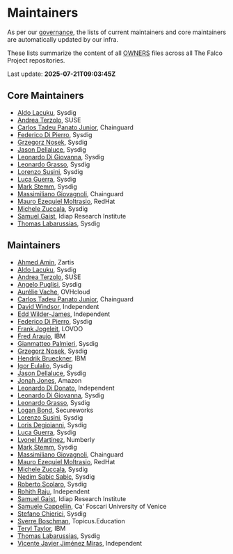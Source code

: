 # Maintainers

As per our [governance](./GOVERNANCE.md), the lists of current maintainers and core maintainers are automatically updated by our infra.

These lists summarize the content of all [OWNERS](./GOVERNANCE.md#repository-ownership) files across all The Falco Project repositories.

Last update: **<!-- LATEST-UPDATE -->2025-07-21T09:03:45Z<!-- /LATEST-UPDATE -->**

## Core Maintainers

<!-- MAINTAINERS-CORE-LIST -->
- [Aldo Lacuku](https://github.com/alacuku), Sysdig
- [Andrea Terzolo](https://github.com/andreagit97), SUSE
- [Carlos Tadeu Panato Junior](https://github.com/cpanato), Chainguard
- [Federico Di Pierro](https://github.com/fededp), Sysdig
- [Grzegorz Nosek](https://github.com/gnosek), Sysdig
- [Jason Dellaluce](https://github.com/jasondellaluce), Sysdig
- [Leonardo Di Giovanna](https://github.com/ekoops), Sysdig
- [Leonardo Grasso](https://github.com/leogr), Sysdig
- [Lorenzo Susini](https://github.com/loresuso), Sysdig
- [Luca Guerra](https://github.com/lucaguerra), Sysdig
- [Mark Stemm](https://github.com/mstemm), Sysdig
- [Massimiliano Giovagnoli](https://github.com/maxgio92), Chainguard
- [Mauro Ezequiel Moltrasio](https://github.com/molter73), RedHat
- [Michele Zuccala](https://github.com/zuc), Sysdig
- [Samuel Gaist](https://github.com/sgaist), Idiap Research Institute
- [Thomas Labarussias](https://github.com/issif), Sysdig
<!-- /MAINTAINERS-CORE-LIST -->

## Maintainers

<!-- MAINTAINERS-LIST -->
- [Ahmed Amin](https://github.com/ahmedameenaim), Zartis
- [Aldo Lacuku](https://github.com/alacuku), Sysdig
- [Andrea Terzolo](https://github.com/andreagit97), SUSE
- [Angelo Puglisi](https://github.com/deepskyblue86), Sysdig
- [Aurélie Vache](https://github.com/scraly), OVHcloud
- [Carlos Tadeu Panato Junior](https://github.com/cpanato), Chainguard
- [David Windsor](https://github.com/dwindsor), Independent
- [Edd Wilder-James](https://github.com/ewilderj), Independent
- [Federico Di Pierro](https://github.com/fededp), Sysdig
- [Frank Jogeleit](https://github.com/fjogeleit), LOVOO
- [Fred Araujo](https://github.com/araujof), IBM
- [Gianmatteo Palmieri](https://github.com/mrgian), Sysdig
- [Grzegorz Nosek](https://github.com/gnosek), Sysdig
- [Hendrik Brueckner](https://github.com/hbrueckner), IBM
- [Igor Eulalio](https://github.com/igoreulalio), Sysdig
- [Jason Dellaluce](https://github.com/jasondellaluce), Sysdig
- [Jonah Jones](https://github.com/jonahjon), Amazon
- [Leonardo Di Donato](https://github.com/leodido), Independent
- [Leonardo Di Giovanna](https://github.com/ekoops), Sysdig
- [Leonardo Grasso](https://github.com/leogr), Sysdig
- [Logan Bond](https://github.com/exoner4ted), Secureworks
- [Lorenzo Susini](https://github.com/loresuso), Sysdig
- [Loris Degioianni](https://github.com/ldegio), Sysdig
- [Luca Guerra](https://github.com/lucaguerra), Sysdig
- [Lyonel Martinez](https://github.com/lowaiz), Numberly
- [Mark Stemm](https://github.com/mstemm), Sysdig
- [Massimiliano Giovagnoli](https://github.com/maxgio92), Chainguard
- [Mauro Ezequiel Moltrasio](https://github.com/molter73), RedHat
- [Michele Zuccala](https://github.com/zuc), Sysdig
- [Nedim Sabic Sabic](https://github.com/rabbitstack), Sysdig
- [Roberto Scolaro](https://github.com/therealbobo), Sysdig
- [Rohith Raju](https://github.com/rohith-raju), Independent
- [Samuel Gaist](https://github.com/sgaist), Idiap Research Institute
- [Samuele Cappellin](https://github.com/cappellinsamuele), Ca' Foscari University of Venice
- [Stefano Chierici](https://github.com/darryk10), Sysdig
- [Sverre Boschman](https://github.com/sboschman), Topicus.Education
- [Teryl Taylor](https://github.com/terylt), IBM
- [Thomas Labarussias](https://github.com/issif), Sysdig
- [Vicente Javier Jiménez Miras](https://github.com/vjjmiras), Independent
<!-- /MAINTAINERS-LIST -->
